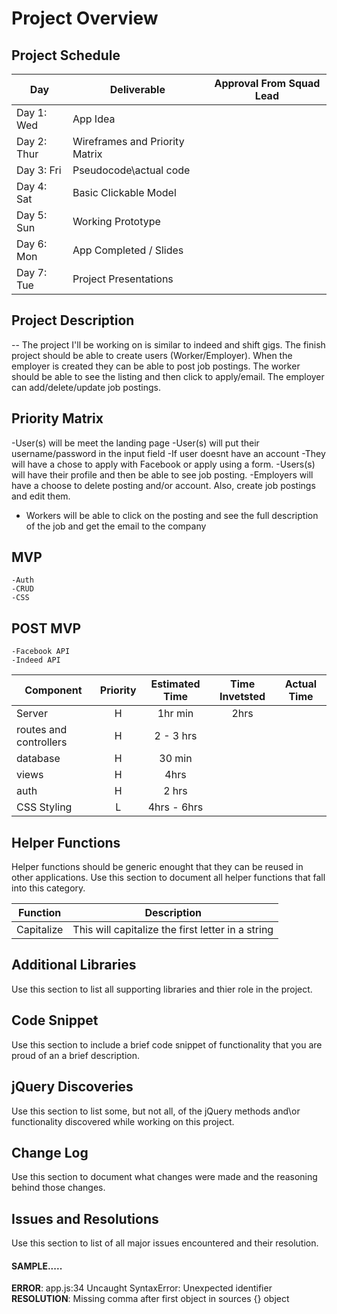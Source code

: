 # Project Overview

## Project Schedule


|  Day | Deliverable | Approval From Squad Lead
|---|---| ---|
|Day 1: Wed| App Idea|
|Day 2: Thur| Wireframes and Priority Matrix|
|Day 3: Fri| Pseudocode\actual code|
|Day 4: Sat| Basic Clickable Model |
|Day 5: Sun| Working Prototype |
|Day 6: Mon| App Completed / Slides |
|Day 7: Tue| Project Presentations |

## Project Description

-- The project I'll be working on is similar to indeed and shift gigs. The finish project
should be able to create users (Worker/Employer). When the employer is created they can be able to 
post job postings. The worker should be able to see the listing and then click to 
apply/email. The employer can add/delete/update job postings.


## Priority Matrix

-User(s) will be meet the landing page
-User(s) will put their username/password in the input field
-If user doesnt have an account
    -They will have a chose to apply with Facebook or apply using a form.
-Users(s) will have their profile and then be able to see job posting.
-Employers will have a choose to delete posting and/or account. Also, create job postings and edit them.
- Workers will be able to click on the posting and see the full description of the job and get the email to the company


## MVP 

    -Auth
    -CRUD
    -CSS

## POST MVP

    -Facebook API
    -Indeed API



| Component | Priority | Estimated Time | Time Invetsted | Actual Time |
| --- | :---: |  :---: | :---: | :---: |
| Server | H | 1hr min| 2hrs |  |
| routes and controllers| H | 2 - 3 hrs |
| database | H | 30 min| 
| views | H | 4hrs |
| auth | H | 2 hrs |
| CSS Styling | L | 4hrs - 6hrs |


## Helper Functions
Helper functions should be generic enought that they can be reused in other applications. Use this section to document all helper functions that fall into this category.

| Function | Description | 
| --- | :---: |  
| Capitalize | This will capitalize the first letter in a string | 

## Additional Libraries
 Use this section to list all supporting libraries and thier role in the project. 

## Code Snippet

Use this section to include a brief code snippet of functionality that you are proud of an a brief description.  

## jQuery Discoveries
 Use this section to list some, but not all, of the jQuery methods and\or functionality discovered while working on this project.

## Change Log
 Use this section to document what changes were made and the reasoning behind those changes.  

## Issues and Resolutions
 Use this section to list of all major issues encountered and their resolution.

#### SAMPLE.....
**ERROR**: app.js:34 Uncaught SyntaxError: Unexpected identifier                                
**RESOLUTION**: Missing comma after first object in sources {} object
